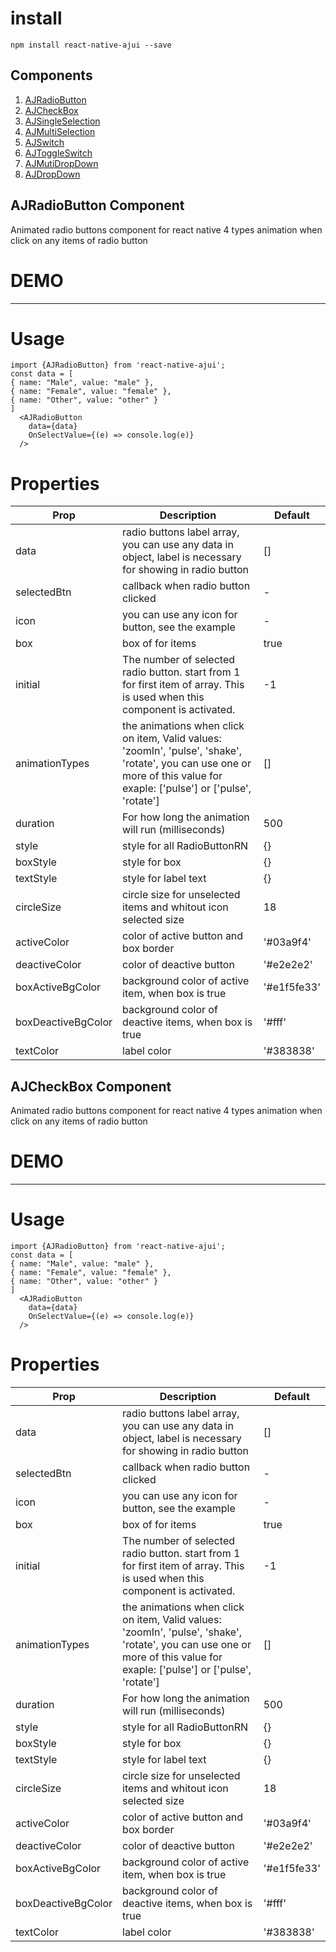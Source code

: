 
# install
    npm install react-native-ajui --save
    
## Components

1. [AJRadioButton](#ajradiobutton-component)
2. [AJCheckBox](#ajcheckbox-component)
3. [AJSingleSelection](#systemmessage-component)
4. [AJMultiSelection](#messagelist-component)
6. [AJSwitch](#input-component)
7. [AJToggleSwitch](#button-component)
8. [AJMutiDropDown](#popup-component)
9. [AJDropDown](#chatlist-component)


## AJRadioButton Component
Animated radio buttons component for react native
4 types animation when click on any items of radio button
# DEMO
------------------------------------------------------------
# Usage
    import {AJRadioButton} from 'react-native-ajui';
    const data = [
    { name: "Male", value: "male" }, 
    { name: "Female", value: "female" }, 
    { name: "Other", value: "other" }
    ]   
      <AJRadioButton
        data={data}
        OnSelectValue={(e) => console.log(e)}
      />

# Properties

| Prop  | Description | Default |
| ------------- | ------------- | ------------- |
| data  | radio buttons label array, you can use any data in object, label is necessary for showing in radio button | [] |
| selectedBtn  | callback when radio button clicked | - |
| icon  | you can use any icon for button, see the example | - |
| box  | box of for items  | true |
| initial  | The number of selected radio button. start from 1 for first item of array. This is used when this component is activated. | -1 |
| animationTypes  | the animations when click on item, Valid values: 'zoomIn', 'pulse', 'shake', 'rotate', you can use one or more of this value for exaple: ['pulse'] or ['pulse', 'rotate']  | [] |
| duration  | For how long the animation will run (milliseconds) | 500 |
| style  | style for all RadioButtonRN  | {} |
| boxStyle  | style for box  | {} |
| textStyle  | style for label text  | {} |
| circleSize  | circle size for unselected items and whitout icon selected size | 18 |
| activeColor  | color of active button and box border  | '#03a9f4' |
| deactiveColor  | color of deactive button  | '#e2e2e2' |
| boxActiveBgColor  | background color of active item, when box is true | '#e1f5fe33' |
| boxDeactiveBgColor  | background color of deactive items, when box is true  | '#fff' |
| textColor  | label color  | '#383838' |



## AJCheckBox Component
Animated radio buttons component for react native
4 types animation when click on any items of radio button
# DEMO
------------------------------------------------------------
# Usage
    import {AJRadioButton} from 'react-native-ajui';
    const data = [
    { name: "Male", value: "male" }, 
    { name: "Female", value: "female" }, 
    { name: "Other", value: "other" }
    ]   
      <AJRadioButton
        data={data}
        OnSelectValue={(e) => console.log(e)}
      />

# Properties

| Prop  | Description | Default |
| ------------- | ------------- | ------------- |
| data  | radio buttons label array, you can use any data in object, label is necessary for showing in radio button | [] |
| selectedBtn  | callback when radio button clicked | - |
| icon  | you can use any icon for button, see the example | - |
| box  | box of for items  | true |
| initial  | The number of selected radio button. start from 1 for first item of array. This is used when this component is activated. | -1 |
| animationTypes  | the animations when click on item, Valid values: 'zoomIn', 'pulse', 'shake', 'rotate', you can use one or more of this value for exaple: ['pulse'] or ['pulse', 'rotate']  | [] |
| duration  | For how long the animation will run (milliseconds) | 500 |
| style  | style for all RadioButtonRN  | {} |
| boxStyle  | style for box  | {} |
| textStyle  | style for label text  | {} |
| circleSize  | circle size for unselected items and whitout icon selected size | 18 |
| activeColor  | color of active button and box border  | '#03a9f4' |
| deactiveColor  | color of deactive button  | '#e2e2e2' |
| boxActiveBgColor  | background color of active item, when box is true | '#e1f5fe33' |
| boxDeactiveBgColor  | background color of deactive items, when box is true  | '#fff' |
| textColor  | label color  | '#383838' |
